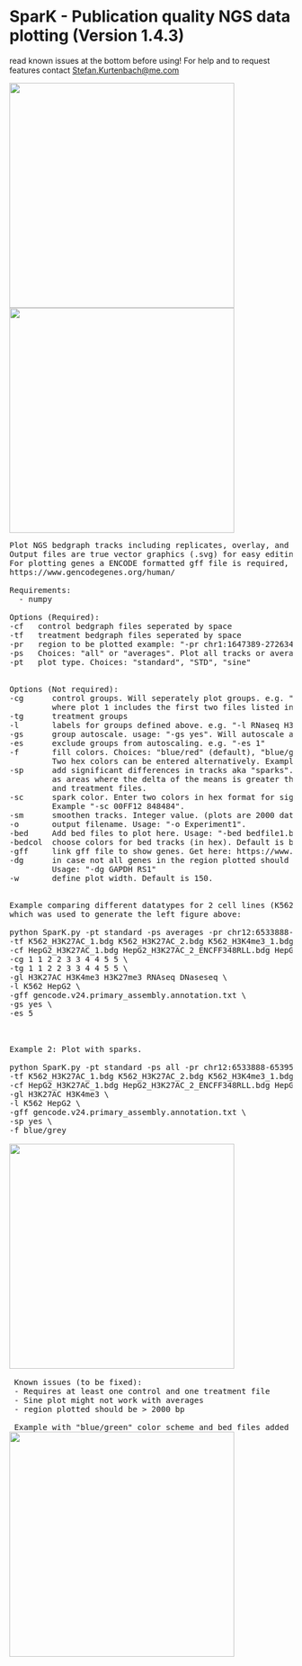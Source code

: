 # SparK - Publication quality NGS data plotting (Version 1.4.3)

read known issues at the bottom before using!
For help and to request features contact Stefan.Kurtenbach@me.com

 <img src="https://raw.githubusercontent.com/StefanKurtenbach/SparK/master/Example1.jpg" width="400" align="left"><img src="https://raw.githubusercontent.com/StefanKurtenbach/SparK/master/Picture2.png" width="400" align="top">


<pre>
Plot NGS bedgraph tracks including replicates, overlay, and standard deviations. 
Output files are true vector graphics (.svg) for easy editing.
For plotting genes a ENCODE formatted gff file is required, which can be obtained here: 
https://www.gencodegenes.org/human/

Requirements:
  - numpy
 
Options (Required):
-cf   control bedgraph files seperated by space
-tf   treatment bedgraph files seperated by space
-pr   region to be plotted example: "-pr chr1:1647389-272634"
-ps   Choices: "all" or "averages". Plot all tracks or average tracks of control and treatment files
-pt   plot type. Choices: "standard", "STD", "sine"


Options (Not required):
-cg      control groups. Will seperately plot groups. e.g. "-cg 1 1 2 2" will generate 2 plots,
         where plot 1 includes the first two files listed in "-cf", and plot 2 file 3 and 4
-tg      treatment groups
-l       labels for groups defined above. e.g. "-l RNaseq H3K4me3"
-gs      group autoscale. usage: "-gs yes". Will autoscale all groups
-es      exclude groups from autoscaling. e.g. "-es 1"
-f       fill colors. Choices: "blue/red" (default), "blue/grey", "all_grey", "blue/green".
         Two hex colors can be entered alternatively. Examples" "-f blue/grey", "-f 00FF12 848484".
-sp      add significant differences in tracks aka "sparks". Usage: "-sp yes". Significant areas are defined 
         as areas where the delta of the means is greater than the sum of standard deviations of controls 
         and treatment files. 
-sc      spark color. Enter two colors in hex format for significantly increase and decreased areas. 
         Example "-sc 00FF12 848484".
-sm      smoothen tracks. Integer value. (plots are 2000 data points wide. "-sm 10" will smoothen with a window of 10.
-o       output filename. Usage: "-o Experiment1".
-bed     Add bed files to plot here. Usage: "-bed bedfile1.bed bedfile2.bed"...
-bedcol  choose colors for bed tracks (in hex). Default is blue. Choose either one color, or same amount as bed tracks given
-gff     link gff file to show genes. Get here: https://www.gencodegenes.org/human/
-dg      in case not all genes in the region plotted should be displayed, enter the genes to plot here.
         Usage: "-dg GAPDH RS1"
-w       define plot width. Default is 150.


Example comparing different datatypes for 2 cell lines (K562 and HepG2) 
which was used to generate the left figure above:

python SparK.py -pt standard -ps averages -pr chr12:6533888-6539592 \
-tf K562_H3K27AC_1.bdg K562_H3K27AC_2.bdg K562_H3K4me3_1.bdg K562_H3K4me3_2_ENCFF352VRB.bigWig.bdg K562_H3K27me3_1.bdg K562_H3K27me3_2.bdg K562_RNAseq.bdg K562_RNAseq.bdg K562_DNAseseq_1.bdg K562_DNAseseq_2.bdg \
-cf HepG2_H3K27AC_1.bdg HepG2_H3K27AC_2_ENCFF348RLL.bdg HepG2_H3K4me3_1.bdg HepG2_H3K4me3_2.bdg HepG2_H3K27me3_1.bdg H3K27me3_2.bdg HepG2_RNAseq_plus_1.bdg /HepG2_RNAseq_2.bdg HepG2_DNAseseq_1.bdg K562_DNAseseq_2.bdg \
-cg 1 1 2 2 3 3 4 4 5 5 \
-tg 1 1 2 2 3 3 4 4 5 5 \
-gl H3K27AC H3K4me3 H3K27me3 RNAseq DNaseseq \
-l K562 HepG2 \
-gff gencode.v24.primary_assembly.annotation.txt \
-gs yes \
-es 5



Example 2: Plot with sparks.

python SparK.py -pt standard -ps all -pr chr12:6533888-6539592 \
-tf K562_H3K27AC_1.bdg K562_H3K27AC_2.bdg K562_H3K4me3_1.bdg K562_H3K4me3_2_ENCFF352VRB.bigWig.bdg \
-cf HepG2_H3K27AC_1.bdg HepG2_H3K27AC_2_ENCFF348RLL.bdg HepG2_H3K4me3_1.bdg HepG2_H3K4me3_2.bdg \
-gl H3K27AC H3K4me3 \
-l K562 HepG2 \
-gff gencode.v24.primary_assembly.annotation.txt \
-sp yes \
-f blue/grey

<img src="https://raw.githubusercontent.com/StefanKurtenbach/SparK/master/sparks.png" width="400">

 Known issues (to be fixed):
 - Requires at least one control and one treatment file
 - Sine plot might not work with averages
 - region plotted should be > 2000 bp
 
 Example with "blue/green" color scheme and bed files added (with custom colors)
<img src="https://github.com/StefanKurtenbach/SparK/blob/master/bedfile%20examples.png" width="400">
 
</pre>
